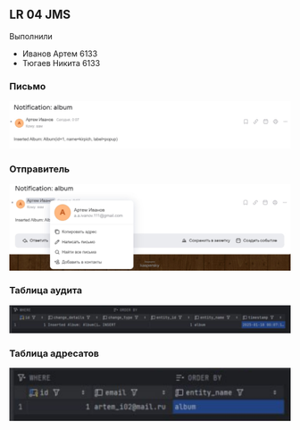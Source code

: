 ## LR 04 JMS

Выполнили
 - Иванов Артем 6133
 - Тюгаев Никита 6133

### Письмо
![image](mail_screenshots/mail1.jpg)

### Отправитель
![image](mail_screenshots/mail2.jpg)

### Таблица аудита
![image](mail_screenshots/audit.png)

### Таблица адресатов
![image](mail_screenshots/destination.png)